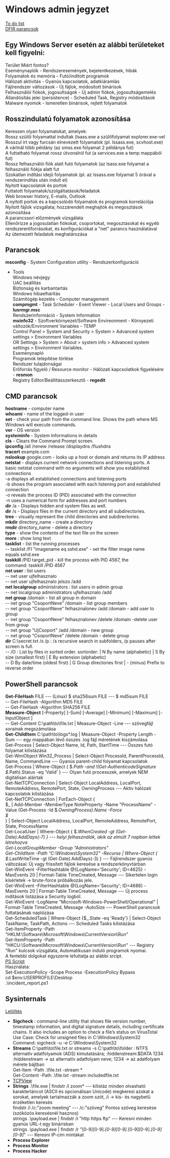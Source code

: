 # Windows admin jegyzet

[To do list](./to_do_list.pdf) <br>
[DFIR parancsok](./DFIR.pdf) <br>

## Egy Windows Server esetén az alábbi területeket kell figyelni:

Terület	Miért fontos? <br>
Eseménynaplók	- Rendszeresemények, bejelentkezések, hibák <br>
Folyamatok és memória	- Futó/indított programok <br>
Hálózati aktivitás	- Gyanús kapcsolatok, adatkiáramlás <br>
Fájlrendszer változások	- Új fájlok, módosított binárisok <br>
Felhasználói fiókok, jogosultságok	- Új admin fiókok, jogosultságemelés <br>
Állandósítás jelei (persistence)	- Scheduled Task, Registry módosítások <br>
Malware nyomok	- Ismeretlen binárisok, rejtett folyamatok <br>

## Rosszindulatú folyamatok azonosítása

Keressen olyan folyamatokat, amelyek: <br>
Rossz szülői folyamattal indultak (lsass.exe a szülőfolyamat explorer.exe-vel <br>
Rosszul írt vagy furcsán elnevezett folyamatok (pl. lssass.exe, scvhost.exe) <br>
A vártnál több példány (az smss.exe folyamat 2 példánya fut) <br>
A futtatható folyamat rossz útvonalról fut (a services.exe a temp mappából fut) <br>
Rossz felhasználói fiók alatt futó folyamatok (az lsass.exe folyamat a felhasználó fiókja alatt fut <br>
Szokatlan indítási idejű folyamatok (pl. az lssass.exe folyamat 5 órával a rendszerindítás után indult el) <br>
Nyitott kapcsolatok és portok <br>
Futtatott folyamatok/szolgáltatások/feladatok <br>
Web browser history, E-mails, Outlook <br>
A nyitott portok és a kapcsolódó folyamatok és programok korrelációja <br>
Nyitott fájlok vizsgálata; hozzárendelt meghajtók és megosztások azonosítása <br>
A parancssori előzmények vizsgálata <br>
Ellenőrizze a jogosulatlan fiókokat, csoportokat, megosztásokat és egyéb rendszererőforrásokat, és konfigurációkat a "net" parancs használatával <br>
Az ütemezett feladatok meghatározása <br>

## Parancsok

**msconfig** - System Configuration utility - Rendszerkonfiguráció <br>
- Tools <br>
	Windows névjegy <br>
	UAC beállítás <br>
	Biztonság és karbantartás <br>
	Windows hibaelhárítás <br>
	Számítógép kezelés - Computer management <br>
	**compmgmt** - Task Scheduler - Event Viewer - Local Users and Groups - **lusrmgr.msc**  <br>
	Rendszerinformáció - System Information <br>
	**msinfo32** - Szoftverkörnyezet/Software Envireonment - Környezeti változók/Environment Variables - TEMP <br>
	Control Panel > System and Security > System > Advanced system settings > Environment Variables  <br>
	OR Settings > System > About > system info > Advanced system settings > Environment Variables. <br>
	Eseménynapló <br>
	Programok telepítése törlése <br>
	Rendszer tulajdonságai <br>
	Erőforrás figyelő / Resource monitor - Hálózati kapcsolatkok figyelésére - **resmon** <br>
	Registry Editor/Beállításszerkesztő - **regedit** <br>


## CMD parancsok

**hostname** - computer name<br>
**whoami** - name of the logged-in user<br>
**set** - check your path from the command line. Shows the path where MS Windows will execute commands.<br>
**ver** - OS version<br>
**systeminfo** - System Informations in details<br>
**cls** - Clears the Command Prompt screen.<br>
**ipconfig** /all /renew /release /displaydns /flushdns <br>
**tracert** example.com<br>
**nslookup** google.com - looks up a host or domain and returns its IP address<br>
**netstat** - displays current network connections and listening ports. A basic netstat command with no arguments will show you established connections<br>
  -a displays all established connections and listening ports<br>
  -b shows the program associated with each listening port and established connection <br>
  -o reveals the process ID (PID) associated with the connection<br>
  -n uses a numerical form for addresses and port numbers<br>
**dir** /a - Displays hidden and system files as well.<br>
**dir** /s - Displays files in the current directory and all subdirectories.<br>
**tree** - visually represent the child directories and subdirectories.<br>
**mkdir** directory_name - create a directory<br>
**rmdir** directory_name - delete a directory<br>
**type** - show the contents of the text file on the screen<br>
**more** : show long text<br>
**tasklist** - list the running processes<br>
-- tasklist /FI "imagename eq sshd.exe"  -  set the filter image name equals sshd.exe<br>
**taskkill** /PID target_pid  - kill the process with PID 4567, the command: taskkill /PID 4567<br>
**net user** : list users<br>
-- net user ujfelhasznalo<br>
-- net user ujfelhasznalo jelszo /add<br>
**net localgroup** administrators  : list users in admin group<br>
-- net localgroup administrators ujfelhasznalo /add<br>
**net group** /domain  - list all group in domain<br>
-- net group "CsoportNeve" /domain  - list group members<br>
-- net group "CsoportNeve" felhasznalonev /add /domain  - add user to group<br>
-- net group "CsoportNeve" felhasznalonev /delete /domain  -delete user from group<br>
-- net group "UjCsoport" /add /domain  - new group<br>
-- net group "CsoportNeve" /delete /domain  - delete group<br>
**dir** C:\secret.txt /s /p  : /s recursive search in subfolders, /p pauses after screen is full.<br>
-- /O : List by files in sorted order. sortorder:  |  N  By name (alphabetic)  | S  By size (smallest first) |  E  By extension (alphabetic)<br>
-- D  By date/time (oldest first) |  G  Group directories first  |  - (minus) Prefix to reverse order<br>

## PowerShell parancsok

**Get-FileHash** FILE  --- (Linux) $ sha256sum FILE  --- $ md5sum FILE<br>
-- Get-FileHash -Algorithm MD5 FILE<br>
-- Get-FileHash -Algorithm SHA256 FILE<br>
**Measure-Object** [-Property] <string> [-Sum] [-Average] [-Minimum] [-Maximum] [-InputObject <PSObject>] <br>
-- Get-Content C:\path\to\file.txt | Measure-Object -Line  ---  szövegfájl sorainak megszámolása <br>
**Get-ChildItem** C:\path\to\logs\*.log | Measure-Object -Property Length -Sum  --- egy mappában lévő összes .log fájl méretének kiszámolása <br>
Get-Process | Select-Object Name, Id, Path, StartTime  ---  Összes futó folyamat kilistázása <br>
Get-WmiObject Win32_Process | Select-Object ProcessId, ParentProcessId, Name, CommandLine  --- Gyanús parent-child folyamat kapcsolatok <br>
Get-Process | Where-Object { $_.Path -and !(Get-AuthenticodeSignature $_.Path).Status -eq 'Valid' }  --- Olyan futó processzek, amelyek NEM digitálisan aláírtak <br>
Get-NetTCPConnection | Select-Object LocalAddress, LocalPort, RemoteAddress, RemotePort, State, OwningProcess  ---  Aktív hálózati kapcsolatok kilistázása <br>
Get-NetTCPConnection | ForEach-Object {<br>
    $_ | Add-Member -MemberType NoteProperty -Name "ProcessName" -Value (Get-Process -Id $_.OwningProcess).Name -Force <br>
    $_<br>
} | Select-Object LocalAddress, LocalPort, RemoteAddress, RemotePort, State, ProcessName<br>
Get-LocalUser | Where-Object { $_.WhenCreated -gt (Get-Date).AddDays(-7) }  ---   helyi felhasználók, akik az elmúlt 7 napban lettek létrehozva <br>
Get-LocalGroupMember -Group "Administrators" <br>
Get-ChildItem -Path "C:\Windows\System32" -Recurse | Where-Object { $_.LastWriteTime -gt (Get-Date).AddDays(-3) }  --- Fájlrendszer gyanús változásai: Új vagy frissített fájlok keresése a rendszerkönyvtárban <br>
Get-WinEvent -FilterHashtable @{LogName='Security'; ID=4625} -MaxEvents 20 | Format-Table TimeCreated, Message  ---  Sikertelen login kísérletek → brute-force próbálkozás jele. <br>
Get-WinEvent -FilterHashtable @{LogName='Security'; ID=4688} -MaxEvents 20 | Format-Table TimeCreated, Message  ---  Új process indítások listázása a Security logból. <br>
Get-WinEvent -LogName "Microsoft-Windows-PowerShell/Operational" | Format-Table TimeCreated, Message -AutoSize  --- PowerShell parancsok futtatásának naplózása <br>
Get-ScheduledTask | Where-Object {$_.State -eq 'Ready'} | Select-Object TaskName, TaskPath, Actions  --- Scheduled Tasks kilistázása <br>
Get-ItemProperty -Path "HKLM:\Software\Microsoft\Windows\CurrentVersion\Run" <br>
Get-ItemProperty -Path "HKCU:\Software\Microsoft\Windows\CurrentVersion\Run"  --- Registry "Run" kulcsok vizsgálata, Automatikusan induló programok nyomai. <br>
A fentebbi dolgokat egyszerre lefuttatja az alábbi srcipt. <br>
[PS Script](./incident_report.ps1) <br>
Használata:<br>
Set-ExecutionPolicy -Scope Process -ExecutionPolicy Bypass <br>
cd $env:USERPROFILE\Desktop <br>
.\incident_report.ps1 <br>


## Sysinternals

[Letöltés](https://learn.microsoft.com/en-us/sysinternals/downloads/sysinternals-suite)

- **Sigcheck** : command-line utility that shows file version number, timestamp information, and digital signature details, including certificate chains. It also includes an option to check a file’s status on VirusTotal<br>
Use Case: Check for unsigned files in C:\Windows\System32 <br>
Command: sigcheck -u -e C:\Windows\System32 <br>
- **Streams** C:\path\to\file.txt or streams -s C:\path\to\folder  : NTFS alternatív adatfolyamok (ADS) kimutatására; :hiddenstream:$DATA 1234 <br>
:hiddenstream → az alternatív adatfolyam neve; 1234 → az adatfolyam mérete bájtban <br>
Get-Item -Path .\file.txt -stream * <br>
Get-Content -Path .\file.txt -stream includedfile.txt <br>
- [TCPView](./tcpview.pdf) <br>
- **Strings** .\file.exe | findstr /i zoom*  --- kilistáz minden olvasható karakterláncot (ASCII és opcionálisan Unicode) megkeresi azokat a sorokat, amelyek tartalmazzák a zoom szót, /i → kis- és nagybetű érzéketlen keresés <br>
findstr /i /c:"zoom meeting"  --- /c:"szöveg"	Pontos szöveg keresése (szóközös keresésnél hasznos) <br>
strings .\payload.exe | findstr /i "http https ftp" --- Keresni minden gyanús URL-t egy binárisban <br>
strings .\payload.exe | findstr /r "[0-9][0-9]*\.[0-9][0-9]*\.[0-9][0-9]*\.[0-9][0-9]*" --- Keresni IP-cím mintákat <br>
- **Process Explorer**
- **Process Monitor**
- **Process Hacker**
